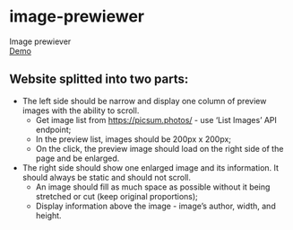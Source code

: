 # image-prewiewer
Image prewiever<br/>
[Demo](https://rokasandreikenas.github.io/image-prewiewer/)


## Website splitted into two parts:
*  The left side should be narrow and display one column of preview images with the ability to scroll.
   *  Get image list from https://picsum.photos/ - use ‘List Images’ API endpoint;
   *  In the preview list, images should be 200px x 200px;
   *  On the click, the preview image should load on the right side of the page and be enlarged.
*  The right side should show one enlarged image and its information. It should always be static and should not scroll. 
   * An image should fill as much space as possible without it being stretched or cut (keep original proportions);
   * Display information above the image - image’s author, width, and height.

